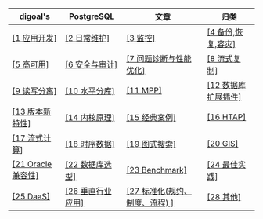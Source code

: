   
digoal's|PostgreSQL|文章|归类
---|---|---|---
[[1 应用开发]](1.md) | [[2 日常维护]](2.md) | [[3 监控]](3.md) | [[4 备份,恢复,容灾]](4.md)    
[[5 高可用]](5.md) | [[6 安全与审计]](6.md) | [[7 问题诊断与性能优化]](7.md) | [[8 流式复制]](8.md)    
[[9 读写分离]](9.md) | [[10 水平分库]](10.md) | [[11 MPP]](11.md) | [[12 数据库扩展插件]](12.md)    
[[13 版本新特性]](13.md) | [[14 内核原理]](14.md) | [[15 经典案例]](15.md) | [[16 HTAP]](16.md)    
[[17 流式计算]](17.md) | [[18 时序数据]](18.md) | [[19 图式搜索]](19.md) | [[20 GIS]](20.md)    
[[21 Oracle兼容性]](21.md) | [[22 数据库选型]](22.md) | [[23 Benchmark]](23.md) | [[24 最佳实践]](24.md)       
[[25 DaaS]](25.md) | [[26 垂直行业应用]](26.md) | [[27 标准化(规约、制度、流程)  ]](27.md) | [[28 其他]](28.md)    
  
